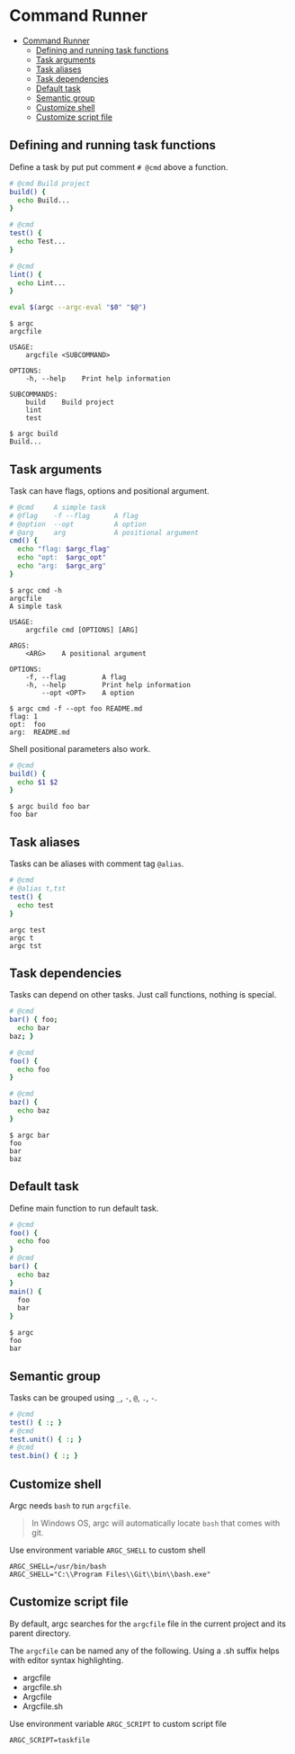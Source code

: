 # Command Runner

- [Command Runner](#command-runner)
  - [Defining and running task functions](#defining-and-running-task-functions)
  - [Task arguments](#task-arguments)
  - [Task aliases](#task-aliases)
  - [Task dependencies](#task-dependencies)
  - [Default task](#default-task)
  - [Semantic group](#semantic-group)
  - [Customize shell](#customize-shell)
  - [Customize script file](#customize-script-file)

## Defining and running task functions 

Define a task by put put comment `# @cmd` above a function.

```sh
# @cmd Build project
build() {
  echo Build...
}

# @cmd
test() {
  echo Test...
}

# @cmd
lint() {
  echo Lint...
}

eval $(argc --argc-eval "$0" "$@")
```

```
$ argc
argcfile 

USAGE:
    argcfile <SUBCOMMAND>

OPTIONS:
    -h, --help    Print help information

SUBCOMMANDS:
    build    Build project
    lint
    test

$ argc build
Build...
```

## Task arguments

Task can have flags, options and positional argument.

```sh
# @cmd     A simple task
# @flag    -f --flag      A flag
# @option  --opt          A option
# @arg     arg            A positional argument
cmd() {
  echo "flag: $argc_flag"
  echo "opt:  $argc_opt"
  echo "arg:  $argc_arg"
}
```

```
$ argc cmd -h
argcfile
A simple task

USAGE:
    argcfile cmd [OPTIONS] [ARG]

ARGS:
    <ARG>    A positional argument

OPTIONS:
    -f, --flag         A flag
    -h, --help         Print help information
        --opt <OPT>    A option

$ argc cmd -f --opt foo README.md
flag: 1
opt:  foo
arg:  README.md
```

Shell positional parameters also work.

```sh
# @cmd
build() {
  echo $1 $2
}
```

```
$ argc build foo bar
foo bar
```

## Task aliases

Tasks can be aliases with comment tag `@alias`.

```sh
# @cmd
# @alias t,tst
test() {
  echo test
}
```

```
argc test
argc t
argc tst
```

## Task dependencies

Tasks can depend on other tasks. Just call functions, nothing is special.

```sh
# @cmd
bar() { foo;
  echo bar
baz; }

# @cmd
foo() {
  echo foo
}

# @cmd
baz() { 
  echo baz
}
```

```
$ argc bar
foo
bar
baz
```

## Default task

Define main function to run default task.

```sh
# @cmd
foo() {
  echo foo
}
# @cmd
bar() {
  echo baz
}
main() {
  foo
  bar
}
```

```
$ argc
foo
bar
```

## Semantic group

Tasks can be grouped using `_`, `-`, `@`, `.`, `-`.

```sh
# @cmd
test() { :; }
# @cmd
test.unit() { :; }
# @cmd
test.bin() { :; }
```

## Customize shell

Argc needs `bash` to run `argcfile`.

> In Windows OS, argc will automatically locate `bash` that comes with git. 

Use environment variable `ARGC_SHELL` to custom shell

```
ARGC_SHELL=/usr/bin/bash
ARGC_SHELL="C:\\Program Files\\Git\\bin\\bash.exe"
```

## Customize script file

By default, argc searches for the `argcfile` file in the current project and its parent directory.

The `argcfile` can be named any of the following. Using a .sh suffix helps with editor syntax highlighting.

- argcfile
- argcfile.sh
- Argcfile
- Argcfile.sh

Use environment variable `ARGC_SCRIPT` to custom script file

```
ARGC_SCRIPT=taskfile
```
